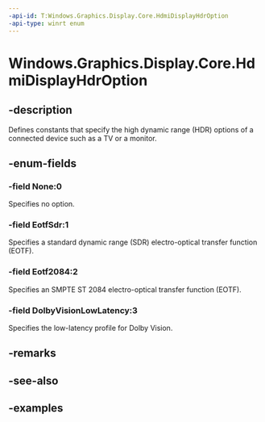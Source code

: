 ```yaml
---
-api-id: T:Windows.Graphics.Display.Core.HdmiDisplayHdrOption
-api-type: winrt enum
---
```


<!-- Enumeration syntax.
public enum HdmiDisplayHdrOption : int 
-->

# Windows.Graphics.Display.Core.HdmiDisplayHdrOption

## -description

Defines constants that specify the high dynamic range (HDR) options of a connected device such as a TV or a monitor.

## -enum-fields

### -field None:0
Specifies no option.

### -field EotfSdr:1
Specifies a standard dynamic range (SDR) electro-optical transfer function (EOTF).

### -field Eotf2084:2
Specifies an SMPTE ST 2084 electro-optical transfer function (EOTF).

### -field DolbyVisionLowLatency:3
Specifies the low-latency profile for Dolby Vision.

## -remarks

## -see-also

## -examples

